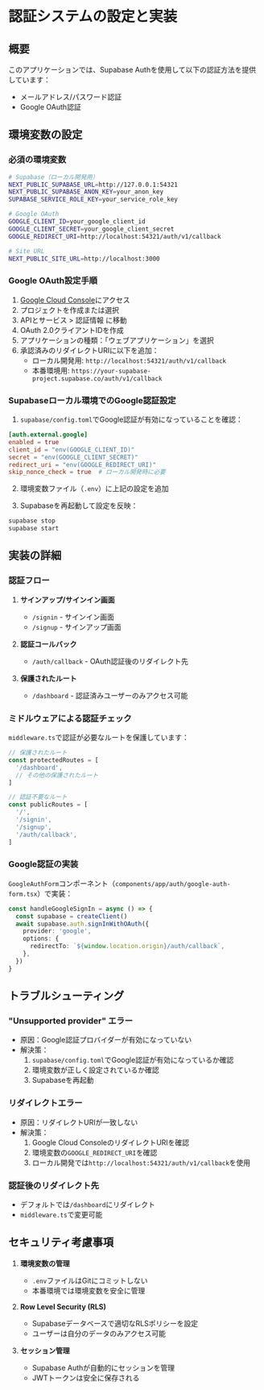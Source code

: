 # 認証システムの設定と実装

## 概要
このアプリケーションでは、Supabase Authを使用して以下の認証方法を提供しています：
- メールアドレス/パスワード認証
- Google OAuth認証

## 環境変数の設定

### 必須の環境変数
```bash
# Supabase（ローカル開発用）
NEXT_PUBLIC_SUPABASE_URL=http://127.0.0.1:54321
NEXT_PUBLIC_SUPABASE_ANON_KEY=your_anon_key
SUPABASE_SERVICE_ROLE_KEY=your_service_role_key

# Google OAuth
GOOGLE_CLIENT_ID=your_google_client_id
GOOGLE_CLIENT_SECRET=your_google_client_secret
GOOGLE_REDIRECT_URI=http://localhost:54321/auth/v1/callback

# Site URL
NEXT_PUBLIC_SITE_URL=http://localhost:3000
```

### Google OAuth設定手順

1. [Google Cloud Console](https://console.cloud.google.com/)にアクセス
2. プロジェクトを作成または選択
3. APIとサービス > 認証情報 に移動
4. OAuth 2.0クライアントIDを作成
5. アプリケーションの種類：「ウェブアプリケーション」を選択
6. 承認済みのリダイレクトURIに以下を追加：
   - ローカル開発用: `http://localhost:54321/auth/v1/callback`
   - 本番環境用: `https://your-supabase-project.supabase.co/auth/v1/callback`

### Supabaseローカル環境でのGoogle認証設定

1. `supabase/config.toml`でGoogle認証が有効になっていることを確認：
```toml
[auth.external.google]
enabled = true
client_id = "env(GOOGLE_CLIENT_ID)"
secret = "env(GOOGLE_CLIENT_SECRET)"
redirect_uri = "env(GOOGLE_REDIRECT_URI)"
skip_nonce_check = true  # ローカル開発時に必要
```

2. 環境変数ファイル（`.env`）に上記の設定を追加

3. Supabaseを再起動して設定を反映：
```bash
supabase stop
supabase start
```

## 実装の詳細

### 認証フロー

1. **サインアップ/サインイン画面**
   - `/signin` - サインイン画面
   - `/signup` - サインアップ画面

2. **認証コールバック**
   - `/auth/callback` - OAuth認証後のリダイレクト先

3. **保護されたルート**
   - `/dashboard` - 認証済みユーザーのみアクセス可能

### ミドルウェアによる認証チェック

`middleware.ts`で認証が必要なルートを保護しています：

```typescript
// 保護されたルート
const protectedRoutes = [
  '/dashboard',
  // その他の保護されたルート
]

// 認証不要なルート
const publicRoutes = [
  '/',
  '/signin',
  '/signup',
  '/auth/callback',
]
```

### Google認証の実装

`GoogleAuthForm`コンポーネント（`components/app/auth/google-auth-form.tsx`）で実装：

```typescript
const handleGoogleSignIn = async () => {
  const supabase = createClient()
  await supabase.auth.signInWithOAuth({
    provider: 'google',
    options: {
      redirectTo: `${window.location.origin}/auth/callback`,
    },
  })
}
```

## トラブルシューティング

### "Unsupported provider" エラー
- 原因：Google認証プロバイダーが有効になっていない
- 解決策：
  1. `supabase/config.toml`でGoogle認証が有効になっているか確認
  2. 環境変数が正しく設定されているか確認
  3. Supabaseを再起動

### リダイレクトエラー
- 原因：リダイレクトURIが一致しない
- 解決策：
  1. Google Cloud ConsoleのリダイレクトURIを確認
  2. 環境変数の`GOOGLE_REDIRECT_URI`を確認
  3. ローカル開発では`http://localhost:54321/auth/v1/callback`を使用

### 認証後のリダイレクト先
- デフォルトでは`/dashboard`にリダイレクト
- `middleware.ts`で変更可能

## セキュリティ考慮事項

1. **環境変数の管理**
   - `.env`ファイルはGitにコミットしない
   - 本番環境では環境変数を安全に管理

2. **Row Level Security (RLS)**
   - Supabaseデータベースで適切なRLSポリシーを設定
   - ユーザーは自分のデータのみアクセス可能

3. **セッション管理**
   - Supabase Authが自動的にセッションを管理
   - JWTトークンは安全に保存される